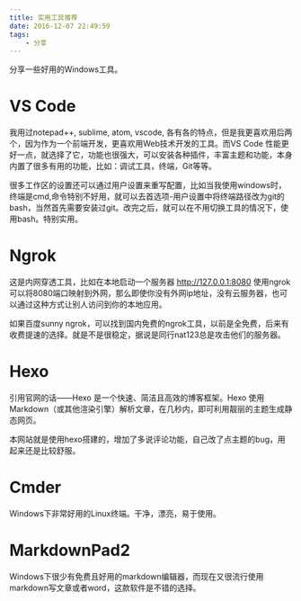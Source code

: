 ```yaml
---
title: 实用工具推荐
date: 2016-12-07 22:49:59
tags:
	- 分享
---
```


分享一些好用的Windows工具。

# VS Code

我用过notepad++, sublime, atom, vscode, 各有各的特点，但是我更喜欢用后两个，因为作为一个前端开发，更喜欢用Web技术开发的工具。而VS Code 性能更好一点，就选择了它，功能也很强大，可以安装各种插件，丰富主题和功能，本身内置了很多有用的功能，比如：调试工具，终端，Git等等。

很多工作区的设置还可以通过用户设置来重写配置，比如当我使用windows时，终端是cmd,命令特别不好用，就可以去首选项-用户设置中将终端路径改为git的bash，当然首先需要安装过git。改完之后，就可以在不用切换工具的情况下，使用bash。特别实用。
# Ngrok

这是内网穿透工具，比如在本地启动一个服务器 http://127.0.0.1:8080 使用ngrok可以将8080端口映射到外网，那么即使你没有外网ip地址，没有云服务器，也可以通过这种方式让别人访问到你的本地应用。

如果百度sunny ngrok，可以找到国内免费的ngrok工具，以前是全免费，后来有收费提速的选择。就是不是很稳定，据说是同行nat123总是攻击他们的服务器。

# Hexo

引用官网的话——Hexo 是一个快速、简洁且高效的博客框架。Hexo 使用 Markdown（或其他渲染引擎）解析文章，在几秒内，即可利用靓丽的主题生成静态网页。

本网站就是使用hexo搭建的，增加了多说评论功能，自己改了点主题的bug，用起来还是比较舒服。

# Cmder

Windows下非常好用的Linux终端。干净，漂亮，易于使用。

# MarkdownPad2

Windows下很少有免费且好用的markdown编辑器，而现在又很流行使用markdown写文章或者word，这款软件是不错的选择。